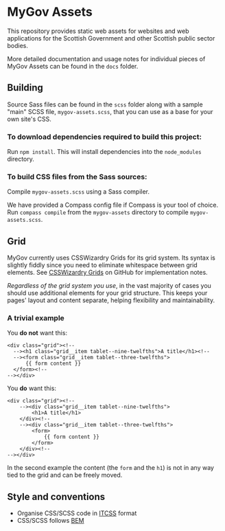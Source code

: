 # MyGov Assets

This repository provides static web assets for websites and web applications for the Scottish Government and other Scottish public sector bodies.

More detailed documentation and usage notes for individual pieces of MyGov Assets can be found in the `docs` folder.

## Building

Source Sass files can be found in the `scss` folder along with a sample "main" SCSS file, `mygov-assets.scss`, that you can use as a base for your own site's CSS.

### To download dependencies required to build this project:

Run `npm install`. This will install dependencies into the `node_modules` directory.

### To build CSS files from the Sass sources:

Compile `mygov-assets.scss` using a Sass compiler.

We have provided a Compass config file if Compass is your tool of choice. Run `compass compile` from the `mygov-assets` directory to compile `mygov-assets.scss`.

## Grid

MyGov currently uses CSSWizardry Grids for its grid system. Its syntax is slightly fiddly since you need to eliminate whitespace between grid elements. See [CSSWizardry Grids](https://github.com/csswizardry/csswizardry-grids) on GitHub for implementation notes.

_Regardless of the grid system you use_, in the vast majority of cases you should use additional elements for your grid structure. This keeps your pages' layout and content separate, helping flexibility and maintainability.

### A trivial example

You **do not** want this:

    <div class="grid"><!--
      --><h1 class="grid__item tablet--nine-twelfths">A title</h1><!--
      --><form class="grid__item tablet--three-twelfths">
          {{ form content }}
      </form><!--
    --></div>

You **do** want this:

    <div class="grid"><!--
        --><div class="grid__item tablet--nine-twelfths">
            <h1>A title</h1>
        </div><!--
        --><div class="grid__item tablet--three-twelfths">
            <form>
                {{ form content }}
            </form>
        </div><!--
    --></div>

In the second example the content (the `form` and the `h1`) is not in any way tied to the grid and can be freely moved.

## Style and conventions

* Organise CSS/SCSS code in [ITCSS](https://www.xfive.co/blog/itcss-scalable-maintainable-css-architecture/) format
* CSS/SCSS follows [BEM](http://getbem.com/introduction/)
